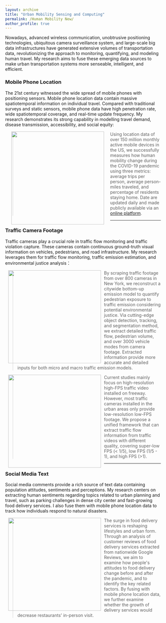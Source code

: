 ```yaml
---
layout: archive
title: "Urban Mobility Sensing and Computing"
permalink: /Human Mobility New/
author_profile: true
---
```


Nowadays, advanced wireless communication, unobtrusive positioning technologies, ubiquitous camera surveillance system, 
and large-scale big data infrastructures have generated extensive volumes of transportation data,
revolutionizing the approach to monitoring, quantifying, and modeling human travel. 
My research aims to fuse these emerging data sources to make urban transportation systems more senseable, intelligent, and efficient.

### Mobile Phone Location
The 21st century witnessed the wide spread of mobile phones with positioning sensors.
Mobile phone location data contain massive spatiotemporal information on individual travel. 
Compared with traditional surveys and static sensors, mobile phone data have 
high penetration rate, wide spatiotemporal coverage, and real-time update frequency. 
My research demonstrates its strong capability in modelling travel demand, disease transmission, 
accessibility, and social equity:

<a href="https://journals.sagepub.com/doi/full/10.1177/03611981211043813"><img style="float: left" src="https://songhuahu-umd.github.io/images/FF11.png" width="300" hspace="20"></a>
> Using location data of over 150 million monthly active mobile devices in the US, 
we successfully measures how human mobility change during the COVID-19 pandemic using three metrics: 
average trips per person, average person-miles traveled, and percentage of residents staying home. Date are updated daily 
and made publicly available via an [online platform](https://data.covid.umd.edu/).

---

### Traffic Camera Footage
Traffic cameras play a crucial role in traffic flow monitoring and traffic violation capture. 
These cameras contain continuous ground-truth visual information on vehicles, pedestrians, and road infrastructure. 
My research leverages them for traffic flow monitoring, traffic emission estimation, and environmental justice analysis：

<img style="float: left" src="https://songhuahu-umd.github.io/images/camera0.gif" width="300" hspace="10">

> By scraping traffic footage from over 800 cameras in New York, we reconstruct a citywide
bottom-up emission model to quantify pedestrian exposure to traffic emission considering potential environmental justice.
Via cutting-edge object detection, tracking, and segmentation method, we extract detailed traffic flow, 
pedestrian volume, and over 3000 vehicle modes from camera footage. 
Extracted information provide more accurate and detailed inputs for both micro and macro traffic emission models.

<img style="float: left" src="https://songhuahu-umd.github.io/images/Camera1.png" width="300" hspace="10">

> Current studies mainly focus on high-resolution high-FPS traffic video installed on freeway. 
However, most traffic cameras installed in the urban areas only provide low-resolution low-FPS footage. 
We propose a unified framework that can extract traffic flow information from traffic videos with different quality, 
covering super-low FPS (< 1/5), low FPS (1/5 - 1), and high FPS (>1). 

---

### Social Media Text
Social media comments provide a rich source of text data containing population attitudes, sentiments and perceptions.
My research centers on extracting human sentiments regarding topics related to urban planning and travel, 
such as parking challenges in dense city center and fast-growing food delivery services. 
I also fuse them with mobile phone location data to track how individuals respond to natural disasters.

<img style="float: left" src="https://songhuahu-umd.github.io/images/social_media.jpg" width="300" hspace="10">

> The surge in food delivery services is reshaping lifestyles and urban form.
Through an analysis of customer reviews of food delivery services extracted from nationwide Google Reviews, 
we aim to examine how people's attitudes to food delivery change before and after the pandemic, 
and to identify the key related factors. By fusing with mobile phone location data,
we further examine whether the growth of delivery services would decrease restaurants' in-person visit.
